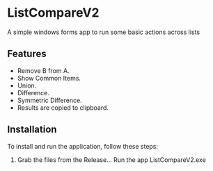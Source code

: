 # ListCompareV2

A simple windows forms app to run some basic actions across lists

## Features

- Remove B from A.
- Show Common Items.
- Union.
- Difference.
- Symmetric Difference.
- Results are copied to clipboard.

## Installation

To install and run the application, follow these steps:

1. Grab the files from the Release... Run the app ListCompareV2.exe
